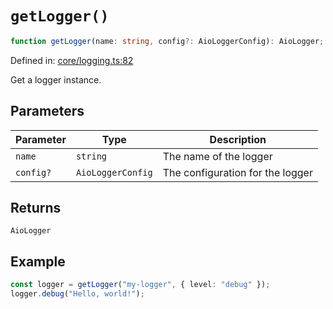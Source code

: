 # `getLogger()`

```ts
function getLogger(name: string, config?: AioLoggerConfig): AioLogger;
```

Defined in: [core/logging.ts:82](https://github.com/adobe/aio-lib-telemetry/blob/705ee9c1d1db27539c2bb0122590608defceced2/source/core/logging.ts#L82)

Get a logger instance.

## Parameters

| Parameter | Type              | Description                      |
| --------- | ----------------- | -------------------------------- |
| `name`    | `string`          | The name of the logger           |
| `config?` | `AioLoggerConfig` | The configuration for the logger |

## Returns

`AioLogger`

## Example

```ts
const logger = getLogger("my-logger", { level: "debug" });
logger.debug("Hello, world!");
```
